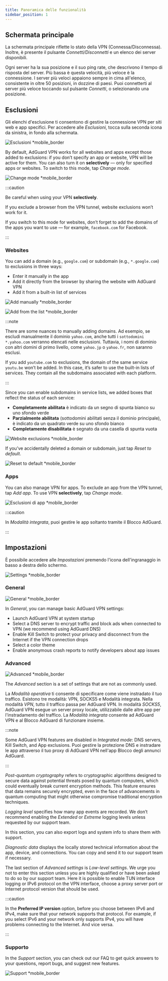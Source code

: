 ```yaml
---
title: Panoramica delle funzionalità
sidebar_position: 1
---
```


## Schermata principale

La schermata principale riflette lo stato della VPN (Connessa/Disconnessa). Inoltre, è presente il pulsante *Connetti/Disconnetti* e un elenco dei server disponibili.

Ogni server ha la sua posizione e il suo ping rate, che descrivono il tempo di risposta del server. Più bassa è questa velocità, più veloce è la connessione. I server più veloci appaiono sempre in cima all'elenco, consistente in oltre 50 posizioni, in dozzine di paesi. Puoi connetterti al server più veloce toccando sul pulsante *Connetti*, o selezionando una posizione.

## Esclusioni

Gli elenchi d'esclusione ti consentono di gestire la connessione VPN per siti web e app specifici. Per accedere alle *Esclusioni*, tocca sulla seconda icona da sinistra, in fondo alla schermata.

![Esclusioni *mobile_border](https://cdn.adguard-vpn.com/content/kb/vpn/android/exclusions.jpg)

By default, AdGuard VPN works for all websites and apps except those added to exclusions: if you don’t specify an app or website, VPN will be active for them. You can also turn it on **selectively** — only for specified apps or websites. To switch to this mode, tap *Change mode*.

![Change mode *mobile_border](https://cdn.adguard-vpn.com/content/kb/vpn/android/change_mode.jpg)

:::caution

Be careful when using your VPN **selectively**.

If you exclude a browser from the VPN tunnel, website exclusions won’t work for it.

If you switch to this mode for websites, don’t forget to add the domains of the apps you want to use — for example, `facebook.com` for Facebook.

:::

### Websites

You can add a domain (e.g., `google.com`) or subdomain (e.g., `*.google.com`) to exclusions in three ways:

- Enter it manually in the app
- Add it directly from the browser by sharing the website with AdGuard VPN
- Add it from a built-in list of services

![Add manually *mobile_border](https://cdn.adguard-vpn.com/content/kb/vpn/android/manually.jpg)

![Add from the list *mobile_border](https://cdn.adguard-vpn.com/content/kb/vpn/android/from_list.jpg)

:::note

There are some nuances to manually adding domains. Ad esempio, se escludi manualmente il dominio `yahoo.com`, anche tutti i `sottodomini *.yahoo.com` verranno elencati nelle esclusioni. Tuttavia, i nomi di dominio con altri domini di primo livello, come `yahoo.jp` o `yahoo.fr`, non saranno esclusi.

If you add `youtube.com` to exclusions, the domain of the same service `youtu.be` won’t be added. In this case, it’s safer to use the built-in lists of services. They contain all the subdomains associated with each platform.

:::

Since you can enable subdomains in service lists, we added boxes that reflect the status of each service:

- **Completamente abilitata** è indicato da un segno di spunta bianco su uno sfondo verde
- **Parzialmente abilitata** (sottodomini abilitati senza il dominio principale), è indicato da un quadrato verde su uno sfondo bianco
- **Completamente disabilitata** è segnato da una casella di spunta vuota

![Website exclusions *mobile_border](https://cdn.adguard-vpn.com/content/kb/vpn/android/websites.png)

If you’ve accidentally deleted a domain or subdomain, just tap *Reset to default*.

![Reset to default *mobile_border](https://cdn.adguard-vpn.com/content/kb/vpn/android/reset.jpg)

### Apps

You can also manage VPN for apps. To exclude an app from the VPN tunnel, tap *Add app*. To use VPN **selectively**, tap *Change mode*.

![Esclusioni di app *mobile_border](https://cdn.adguard-vpn.com/content/kb/vpn/android/apps.jpg)

:::caution

In *Modalità integrata*, puoi gestire le app soltanto tramite il Blocco AdGuard.

:::

## Impostazioni

È possibile accedere alle *Impostazioni* premendo l'icona dell'ingranaggio in basso a destra dello schermo.

![Settings *mobile_border](https://cdn.adguard-vpn.com/content/kb/vpn/android/settings.jpg)

### General

![General *mobile_border](https://cdn.adguard-vpn.com/content/kb/vpn/android/general.jpg)

In *General*, you can manage basic AdGuard VPN settings:

- Launch AdGuard VPN at system startup
- Select a DNS server to encrypt traffic and block ads when connected to VPN (we recommend using AdGuard DNS)
- Enable Kill Switch to protect your privacy and disconnect from the Internet if the VPN connection drops
- Select a color theme
- Enable anonymous crash reports to notify developers about app issues

### Advanced

![Advanced *mobile_border](https://cdn.adtidy.org/blog/new/mbc4icryptoon.png)

The *Advanced* section is a set of settings that are not as commonly used.

La *Modalità operativa* ti consente di specificare come viene instradato il tuo traffico. Esistono tre modalità: VPN, SOCKS5 e Modalità integrata. Nella modalità *VPN*, tutto il traffico passa per AdGuard VPN. In modalità *SOCKS5*, AdGuard VPN esegue un server proxy locale, utilizzabile dalle altre app per l'instradamento del traffico. La *Modalità integrata* consente ad AdGuard VPN e al Blocco AdGuard di funzionare insieme.

:::note

Some AdGuard VPN features are disabled in *Integrated mode*: DNS servers, Kill Switch, and App exclusions. Puoi gestire la protezione DNS e instradare le app attraverso il tuo proxy di AdGuard VPN nell'app Blocco degli annunci AdGuard.

:::

*Post-quantum cryptography* refers to cryptographic algorithms designed to secure data against potential threats posed by quantum computers, which could eventually break current encryption methods. This feature ensures that data remains securely encrypted, even in the face of advancements in quantum computing that might otherwise compromise traditional encryption techniques.

*Logging level* specifies how many app events are recorded. We don’t recommend enabling the *Extended* or *Extreme* logging levels unless requested by our support team.

In this section, you can also export logs and system info to share them with support.

*Diagnostic data* displays the locally stored technical information about the app, device, and connections. You can copy and send it to our support team if necessary.

The last section of *Advanced settings* is *Low-level settings*. We urge you not to enter this section unless you are highly qualified or have been asked to do so by our support team. Here it is possible to enable TUN interface logging or IPv6 protocol on the VPN interface, choose a proxy server port or Internet protocol version that should be used.

:::caution

In the **Preferred IP version** option, before you choose between IPv6 and IPv4, make sure that your network supports that protocol. For example, if you select IPv6 and your network only supports IPv4, you will have problems connecting to the Internet. And vice versa.

:::

### Supporto

In the *Support* section, you can check out our FAQ to get quick answers to your questions, report bugs, and suggest new features.

![Support *mobile_border](https://cdn.adguard-vpn.com/content/kb/vpn/android/support.jpg)

